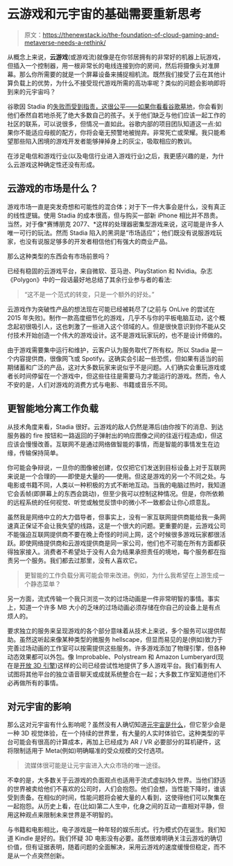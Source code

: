 # 云游戏和元宇宙的基础需要重新思考

> 原文：<https://thenewstack.io/the-foundation-of-cloud-gaming-and-metaverse-needs-a-rethink/>

从概念上来说，**云游戏**(或游戏流)就像是在你邻居拥有的非常好的机器上玩游戏，但插入一个控制器，用一根非常长的电线连接到你的房间，然后将摄像头对准屏幕。那么你所需要的就是一个屏幕设备来捕捉相机流。既然我们接受了云在其他计算负载上的优势，为什么不接受现代游戏所需的高功率呢？类似的问题会影响即将到来的元宇宙吗？

谷歌因 Stadia 的[失败而受到指责，这很公平——如果你看看](https://www.polygon.com/23378721/google-stadia-shutting-down)[谷歌墓地](https://killedbygoogle.com/)，你会看到他们泰然自若地杀死了绝大多数自己的孩子。关于他们缺乏与他们应该一起工作的社区的联系，可以说很多，但情况一直如此。谷歌内部的项目团队知道这一点:如果你不能适应母舰的配方，你将会毫无预警地被抛弃。非常死亡或荣耀。我只能希望那些陷入困境的游戏开发者能够掸掉身上的灰尘，吸取相应的教训。

在涉足电信和游戏行业(以及电信行业进入游戏行业)之后，我更感兴趣的是，为什么云游戏这种确定性还没有形成。

## 云游戏的市场是什么？

游戏市场一直是突发奇想和可能性的混合体；对于下一件大事会是什么，没有真正的线性逻辑。使用 Stadia 的成本很高，但与购买一部新 iPhone 相比并不昂贵。当然，对于像*赛博朋克 2077、*这样的处理器密集型游戏来说，这可能是许多人唯一可行的玩法。然而 Stadia 陷入的黑洞是“市场适应”；他们既没有说服游戏玩家，也没有说服足够多的开发者相信他们有强大的商业产品。

那么这种类型的东西会有市场前景吗？

已经有稳固的云游戏平台，来自微软、亚马逊、PlayStation 和 Nvidia。杂志《Polygon》中的一段话最好地总结了其余行业参与者的看法:

> “这不是一个范式的转变，只是一个额外的好处。”

云游戏作为突破性产品的想法现在可能已经被耗尽了(之前与 OnLive 的尝试在 2015 年失败)。制作一款高度细节化的游戏，几乎不与你的平板电脑互动，这个概念起初很吸引人，这也刺激了一些进入这个领域的人。但是很快意识到你不能从交付技术开始创造一个伟大的游戏设计。这不是游戏玩家玩的，也不是设计师做的。

由于游戏需要集中运行和维护，云客户认为服务取代了所有权。所以 Stadia 是一个内容提供商，很像网飞或 Spotify。这确实会引起一些恐慌，但如果有适当的前期储蓄和广泛的产品，这对大多数玩家来说似乎不是问题。人们确实会重玩游戏或者长时间停留在一个游戏中，但这些往往是需要马力才能运行的游戏。然而，令人不安的是，人们对游戏的消费方式与电影、书籍或音乐不同。

## 更智能地分离工作负载

从技术角度来看，Stadia 很好。云游戏的敌人仍然是滞后(由你按下的消息、到达服务器的 fire 按钮和一路返回的子弹射出的响应图像之间的往返行程造成)，但这应该会慢慢改善。互联网不是通过网络做智能的事情，而是智能的事情发生在边缘，传输保持简单。

你可能会争辩说，一旦你的图像被创建，仅仅把它们发送到目标设备上对于互联网来说是一个合理的——即使是大量的——使用。但这是游戏的另一个不同之处。与电影或书籍不同，人类以一种积极的方式不断地互动。当我的电脑过热时，我知道它会丢帧(即屏幕上的东西会跳动)，但至少我可以控制这种情况。但是，你所依赖的远程系统的任何视觉、听觉或触觉反馈中的微小不一致都会让你心烦意乱。

虽然我是网络中立的大力倡导者，但事实上，没有一家互联网提供商能给我一条网速真正保证不会让我失望的线路，这是一个很大的问题。更重要的是，云游戏公司不能强迫互联网提供商不要在晚上奇怪的时间上网，这个时候很多游戏玩家都很活跃。即使网络提供商和云游戏提供商是同一家公司，他们也不可能在所有方面都获得独家接入。消费者不希望处于没有人会为结果承担责任的境地，每个服务都在指责另一个服务。我们都去过那里，没有人喜欢它。

> 更智能的工作负载分离可能会带来改进。例如，为什么我希望在上游生成一个静态菜单？

另一方面，流式传输一个我只浏览一次的过场动画是一件非常明智的事情。事实上，知道一个许多 MB 大小的乏味的过场动画必须存储在你自己的设备上是有点烦人的。

要求独立的服务来呈现游戏的各个部分意味着从技术上来说，多个服务可以提供帮助。虽然这听起来像某种类型的微服务 hellscape，但显而易见的是(例如)致力于完善过场动画的工作室可以按需提供这些服务。许多游戏添加了物理引擎，但各种动态效果都可以外包。像 Improbable、Polystream 和 Amazon Lumberyard(现在是[开放 3D 引擎](https://thenewstack.io/open-3d-engine-talks-metaverse-and-its-new-partner-epic-games/))这样的公司已经尝试性地提供了多人游戏平台。我们看到有人试图将其他平台的独立语音聊天或成就系统整合在一起；大多数工作室知道他们不必再做所有的事情。

## 对元宇宙的影响

那么这对元宇宙有什么影响呢？虽然没有人确切知道[元宇宙是什么](https://thenewstack.io/metaverse-standards-forum/)，但它至少会是一种 3D 视觉体验，在一个持续的世界里，有大量的人实时体验它。这种类型的平台可能会有很高的计算成本，再加上已经成为 AR / VR 必要部分的耳机硬件，这将限制适用于 Meta(例如)明确瞄准的受众规模的交付选项。

> 流媒体很可能是让元宇宙进入大众市场的唯一途径。

不幸的是，大多数关于云游戏的负面观点也适用于流式虚拟持久世界。当他们舒适的世界被卖给他们不喜欢的公司时，人们会抱怨。他们会想，当性能下降时，谁该受到责备。在相似的时间，性能问题将会被大量的人看到，这使得他们可以聚集在一起抱怨。从历史上看，在(比如)第二人生中，化身之间的互动一直相对平静，但用这种观点来限制未来世界是不明智的。

与书籍和电影相比，电子游戏是一种年轻的娱乐形式。行为模式仍在诞生。我们知道 Kindle 是好的。我们怀疑 3D 电影没有必要。虽然很难明确关注云游戏的确切价值，但有证据表明，随着问题的全面解决，采用云游戏的速度缓慢但稳定，而不是从一个点突然创新。

<svg xmlns:xlink="http://www.w3.org/1999/xlink" viewBox="0 0 68 31" version="1.1"><title>Group</title> <desc>Created with Sketch.</desc></svg>